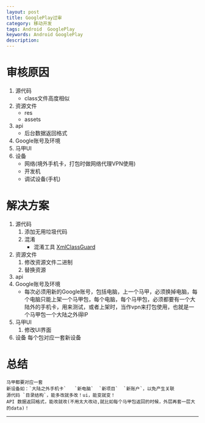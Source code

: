 ```yaml
---
layout: post  
title: GooglePlay过审 
category: 移动开发  
tags: Android  GooglePlay
keywords: Android GooglePlay
description:   
---
```


# 审核原因
1. 源代码
   - class文件高度相似
2. 资源文件
   - res
   - assets 
3. api
   - 后台数据返回格式  
4. Google账号及环境   
5. 马甲UI   
6. 设备
   - 网络(境外手机卡，打包时做网络代理VPN使用)
   - 开发机
   - 调试设备(手机)

# 解决方案

1. 源代码
   1. 添加无用垃圾代码
   2. 混淆
      - 混淆工具 [XmlClassGuard](https://juejin.cn/post/7079955014822674468?share_token=f67559fa-2099-439b-9815-da6a1df75398)
2. 资源文件
   1. 修改资源文件二进制
   2. 替换资源
3. api
4. Google账号及环境   
   - 每次必须用新的Google账号，包括电脑，上一个马甲，必须换掉电脑，每个电脑只能上架一个马甲包，每个电脑，每个马甲包，必须都要有一个大陆外的手机卡，用来测试，或者上架时，当作vpn来打包使用，也就是一个马甲包一个大陆之外得IP
5. 马甲UI
   1. 修改UI界面
6. 设备
    每个包对应一套新设备

# 总结
    马甲都要对应一套
    新设备如：`大陆之外手机卡`   `新电脑`  `新项目`  `新账户`，以免产生关联
    源代码 `目录结构`，能多改就多改！ui，能变就变！
    API 数据返回格式，能改就改(不用太大改动,就比如每个马甲包返回的时候，外层再套一层大的data)！



---